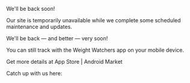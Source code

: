 We'll be back soon!

Our site is temporarily unavailable while we complete some scheduled maintenance and updates.

We'll be back — and better — very soon!

  

You can still track with the Weight Watchers app on your mobile device.  
  
Get more details at App Store | Android Market

Catch up with us here: